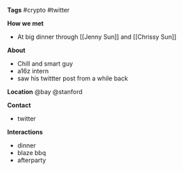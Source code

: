 **Tags**
#crypto #twitter

**How we met**
- At big dinner through [[Jenny Sun]] and [[Chrissy Sun]]

**About**
- Chill and smart guy
- a16z intern
- saw his twittter post from a while back

**Location**
@bay 
@stanford

**Contact**
- twitter

**Interactions**
- dinner
- blaze bbq
- afterparty